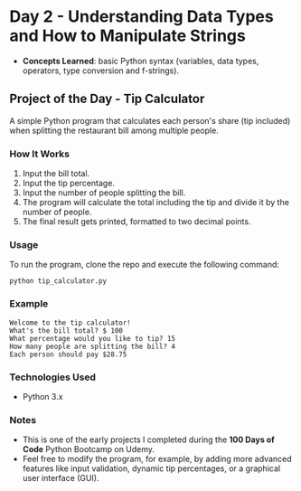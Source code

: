 
# Day 2 - Understanding Data Types and How to Manipulate Strings

- **Concepts Learned**: basic Python syntax (variables, data types, operators, type conversion and f-strings).

## Project of the Day - Tip Calculator

A simple Python program that calculates each person's share (tip included) when splitting the restaurant bill among multiple people.

### How It Works

1. Input the bill total.
2. Input the tip percentage.
3. Input the number of people splitting the bill.
4. The program will calculate the total including the tip and divide it by the number of people.
5. The final result gets printed, formatted to two decimal points.

### Usage

To run the program, clone the repo and execute the following command:

```
python tip_calculator.py
```

### Example

```
Welcome to the tip calculator!
What's the bill total? $ 100
What percentage would you like to tip? 15
How many people are splitting the bill? 4
Each person should pay $28.75
```

### Technologies Used
- Python 3.x

### Notes

- This is one of the early projects I completed during the **100 Days of Code** Python Bootcamp on Udemy.
- Feel free to modify the program, for example, by adding more advanced features like input validation, dynamic tip percentages, or a graphical user interface (GUI).
